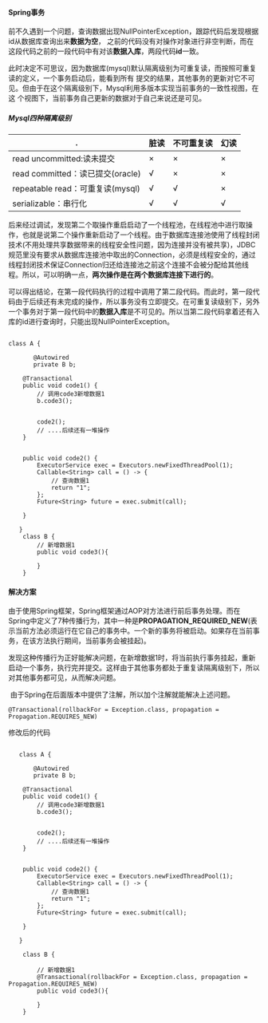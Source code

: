 #### Spring事务

前不久遇到一个问题，查询数据出现NullPointerException，跟踪代码后发现根据id从数据库查询出来**数据为空**，
之前的代码没有对操作对象进行非空判断，而在这段代码之前的一段代码中有对该**数据入库**，两段代码**id**一致。

此时决定不可思议，因为数据库(mysql)默认隔离级别为可重复读，而按照可重复读的定义，一个事务启动后，能看到所有
提交的结果，其他事务的更新对它不可见。但由于在这个隔离级别下，Mysql利用多版本实现当前事务的一致性视图，在这
个视图下，当前事务自己更新的数据对于自己来说还是可见。

##### Mysql四种隔离级别

. | 脏读|不可重复读|幻读
---|--- |--- |---
read uncommitted:读未提交 | × | × | ×
read committed：读已提交(oracle) | √ | × | ×
repeatable read：可重复读(mysql) | √ | √ | × 
serializable：串行化  | √ | √ | √

后来经过调试，发现第二个取操作重启启动了一个线程池，在线程池中进行取操作，也就是说第二个操作重新启动了一个线程。由于数据库连接池使用了线程封闭技术(不用处理共享数据带来的线程安全性问题，因为连接并没有被共享)，JDBC规范里没有要求从数据库连接池中取出的Connection，必须是线程安全的，通过线程封闭技术保证Connection归还给连接池之前这个连接不会被分配给其他线程。所以，可以明确一点，**两次操作是在两个数据库连接下进行的**。

可以得出结论，在第一段代码执行的过程中调用了第二段代码。而此时，第一段代码由于后续还有未完成的操作，所以事务没有立即提交。在可重复读级别下，另外一个事务对于第一段代码中的**数据入库**是不可见的。所以当第二段代码拿着还有入库的id进行查询时，只能出现NullPointerException。

```

class A {

       @Autowired
       private B b;
       
    @Transactional
    public void code1() {
        // 调用code3新增数据1
        b.code3();


        code2();
        // ....后续还有一堆操作
    }


    public void code2() {
        ExecutorService exec = Executors.newFixedThreadPool(1);
        Callable<String> call = () -> {
            // 查询数据1
            return "1";
        };
        Future<String> future = exec.submit(call);

    }

   }
    class B {
        // 新增数据1
        public void code3(){

        }   
    }
```

#### 解决方案

​	由于使用Spring框架，Spring框架通过AOP对方法进行前后事务处理。而在Spring中定义了7种传播行为，其中一种是**PROPAGATION_REQUIRED_NEW**(表示当前方法必须运行在它自己的事务中。一个新的事务将被启动。如果存在当前事务，在该方法执行期间，当前事务会被挂起)。

​	发现这种传播行为正好能解决问题，在新增数据1时，将当前执行事务挂起，重新启动一个事务，执行完并提交。这样由于其他事务都处于重复读隔离级别下，所以对其他事务都可见，从而解决问题。

​	由于Spring在后面版本中提供了注解，所以加个注解就能解决上述问题。

```
@Transactional(rollbackFor = Exception.class, propagation = Propagation.REQUIRES_NEW)
```



修改后的代码

```

   class A {

       @Autowired
       private B b;

    @Transactional
    public void code1() {
        // 调用code3新增数据1
        b.code3();


        code2();
        // ....后续还有一堆操作
    }


    public void code2() {
        ExecutorService exec = Executors.newFixedThreadPool(1);
        Callable<String> call = () -> {
            // 查询数据1
            return "1";
        };
        Future<String> future = exec.submit(call);

    }

   }
   
    class B {
       
        // 新增数据1
        @Transactional(rollbackFor = Exception.class, propagation = Propagation.REQUIRES_NEW)
        public void code3(){

        }
    }
```


